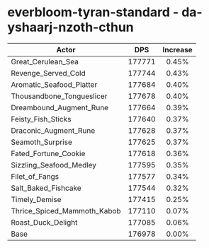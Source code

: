 # everbloom-tyran-standard - da-yshaarj-nzoth-cthun
| Actor | DPS | Increase |
|---|:---:|:---:|
|Great_Cerulean_Sea|177771|0.45%|
|Revenge_Served_Cold|177744|0.43%|
|Aromatic_Seafood_Platter|177684|0.40%|
|Thousandbone_Tongueslicer|177678|0.40%|
|Dreambound_Augment_Rune|177664|0.39%|
|Feisty_Fish_Sticks|177640|0.37%|
|Draconic_Augment_Rune|177628|0.37%|
|Seamoth_Surprise|177625|0.37%|
|Fated_Fortune_Cookie|177618|0.36%|
|Sizzling_Seafood_Medley|177595|0.35%|
|Filet_of_Fangs|177577|0.34%|
|Salt_Baked_Fishcake|177544|0.32%|
|Timely_Demise|177415|0.25%|
|Thrice_Spiced_Mammoth_Kabob|177110|0.07%|
|Roast_Duck_Delight|177085|0.06%|
|Base|176978|0.00%|
